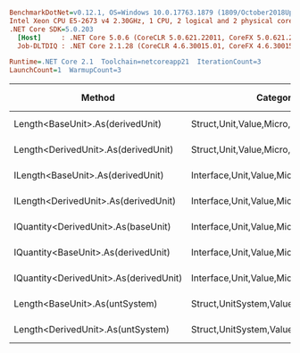 ``` ini

BenchmarkDotNet=v0.12.1, OS=Windows 10.0.17763.1879 (1809/October2018Update/Redstone5)
Intel Xeon CPU E5-2673 v4 2.30GHz, 1 CPU, 2 logical and 2 physical cores
.NET Core SDK=5.0.203
  [Host]     : .NET Core 5.0.6 (CoreCLR 5.0.621.22011, CoreFX 5.0.621.22011), X64 RyuJIT
  Job-DLTDIQ : .NET Core 2.1.28 (CoreCLR 4.6.30015.01, CoreFX 4.6.30015.01), X64 RyuJIT

Runtime=.NET Core 2.1  Toolchain=netcoreapp21  IterationCount=3  
LaunchCount=1  WarmupCount=3  

```
|                                 Method |                               Categories |      Mean |      Error |   StdDev |   StdErr |       Min |       Max |    Median | Ratio | MannWhitney(5%) | RatioSD |  Gen 0 | Gen 1 | Gen 2 | Allocated |
|--------------------------------------- |----------------------------------------- |----------:|-----------:|---------:|---------:|----------:|----------:|----------:|------:|---------------- |--------:|-------:|------:|------:|----------:|
|       Length&lt;BaseUnit&gt;.As(derivedUnit) |       Struct,Unit,Value,Micro,Conversion |  13.78 ns |   1.172 ns | 0.064 ns | 0.037 ns |  13.71 ns |  13.84 ns |  13.78 ns |  1.00 |            Base |    0.00 |      - |     - |     - |         - |
|    Length&lt;DerivedUnit&gt;.As(derivedUnit) |       Struct,Unit,Value,Micro,Conversion |  13.82 ns |   3.131 ns | 0.172 ns | 0.099 ns |  13.69 ns |  14.01 ns |  13.75 ns |  1.00 |               ? |    0.02 |      - |     - |     - |         - |
|      ILength&lt;BaseUnit&gt;.As(derivedUnit) |    Interface,Unit,Value,Micro,Conversion |  18.90 ns |  14.129 ns | 0.774 ns | 0.447 ns |  18.31 ns |  19.78 ns |  18.62 ns |  1.37 |               ? |    0.06 |      - |     - |     - |         - |
|   ILength&lt;DerivedUnit&gt;.As(derivedUnit) |    Interface,Unit,Value,Micro,Conversion |  19.12 ns |   7.239 ns | 0.397 ns | 0.229 ns |  18.80 ns |  19.56 ns |  19.00 ns |  1.39 |               ? |    0.03 |      - |     - |     - |         - |
|    IQuantity&lt;DerivedUnit&gt;.As(baseUnit) |    Interface,Unit,Value,Micro,Conversion |  87.88 ns |  31.958 ns | 1.752 ns | 1.011 ns |  85.87 ns |  89.07 ns |  88.71 ns |  6.38 |               ? |    0.14 |      - |     - |     - |         - |
|    IQuantity&lt;BaseUnit&gt;.As(derivedUnit) |    Interface,Unit,Value,Micro,Conversion |  89.56 ns |  36.719 ns | 2.013 ns | 1.162 ns |  87.67 ns |  91.67 ns |  89.34 ns |  6.50 |               ? |    0.13 |      - |     - |     - |         - |
| IQuantity&lt;DerivedUnit&gt;.As(derivedUnit) |    Interface,Unit,Value,Micro,Conversion | 114.46 ns |  19.500 ns | 1.069 ns | 0.617 ns | 113.81 ns | 115.70 ns | 113.89 ns |  8.31 |               ? |    0.08 |      - |     - |     - |         - |
|         Length&lt;BaseUnit&gt;.As(untSystem) | Struct,UnitSystem,Value,Micro,Conversion | 571.89 ns | 100.735 ns | 5.522 ns | 3.188 ns | 565.56 ns | 575.71 ns | 574.40 ns | 41.51 |               ? |    0.43 | 0.0281 |     - |     - |     192 B |
|      Length&lt;DerivedUnit&gt;.As(untSystem) | Struct,UnitSystem,Value,Micro,Conversion | 573.36 ns |  12.608 ns | 0.691 ns | 0.399 ns | 572.78 ns | 574.12 ns | 573.18 ns | 41.62 |               ? |    0.18 | 0.0281 |     - |     - |     192 B |
